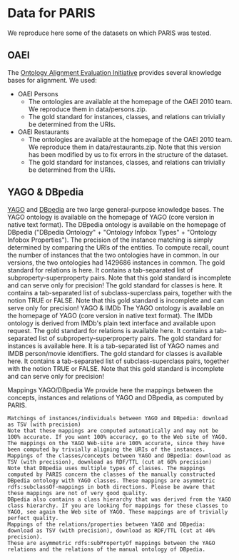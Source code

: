 Data for PARIS
==============

We reproduce here some of the datasets on which PARIS was tested.

OAEI
----

The [Ontology Alignment Evaluation Initiative](https://oaei.ontologymatching.org/) provides several knowledge bases for alignment. We used:
* OAEI Persons
  - The ontologies are available at the homepage of the OAEI 2010 team. We reproduce them in data/persons.zip.
  - The gold standard for instances, classes, and relations can trivially be determined from the URIs. 
* OAEI Restaurants
  - The ontologies are available at the homepage of the OAEI 2010 team. We reproduce them in data/restaurants.zip. Note that this version has been modified by us to fix errors in the structure of the dataset.
  - The gold standard for instances, classes, and relations can trivially be determined from the URIs. 

YAGO & DBpedia
-----

[YAGO](https://yago-knowledge.org) and [DBpedia](https://www.dbpedia.org/) are two large general-purpose knowledge bases.
        The YAGO ontology is available on the homepage of YAGO (core version in native text format).
        The DBpedia ontology is available on the homepage of DBpedia ("DBpedia Ontology" + "Ontology Infobox Types" + "Ontology Infobox Properties").
        The precision of the instance matching is simply determined by comparing the URIs of the entities. To compute recall, count the number of instances that the two ontologies have in common. In our versions, the two ontologies had 1429686 instances in common.
        The gold standard for relations is here. It contains a tab-separated list of subproperty-superproperty pairs. Note that this gold standard is incomplete and can serve only for precision!
        The gold standard for classes is here. It contains a tab-separated list of subclass-superclass pairs, together with the notion TRUE or FALSE. Note that this gold standard is incomplete and can serve only for precision! 
    YAGO & IMDb
        The YAGO ontology is available on the homepage of YAGO (core version in native text format).
        The IMDb ontology is derived from IMDb's plain text interface and available upon request.
        The gold standard for relations is available here. It contains a tab-separated list of subproperty-superproperty pairs.
        The gold standard for instances is available here. It is a tab-separated list of YAGO names and IMDB person/movie identifiers.
        The gold standard for classes is available here. It contains a tab-separated list of subclass-superclass pairs, together with the notion TRUE or FALSE. Note that this gold standard is incomplete and can serve only for precision! 

Mappings YAGO/DBpedia
We provide here the mappings between the concepts, instances and relations of YAGO and DBpedia, as computed by PARIS.

    Matchings of instances/individuals between YAGO and DBpedia: download as TSV (with precision)
    Note that these mappings are computed automatically and may not be 100% accurate. If you want 100% accuracy, go to the Web site of YAGO. The mappings on the YAGO Web-site are 100% accurate, since they have been computed by trivially aligning the URIs of the instances.
    Mappings of the classes/concepts between YAGO and DBpedia: download as TSV (with precision), download as RDF/TTL (cut at 60% precision)
    Note that DBpedia uses multiple types of classes. The mappings computed by PARIS concern the classes of the manually constructed DBpedia ontology with YAGO classes. These mappings are asymmetric rdfs:subclassOf-mappings in both directions. Please be aware that these mappings are not of very good quality.
    DBpedia also contains a class hierarchy that was derived from the YAGO class hierarchy. If you are looking for mappings for these classes to YAGO, see again the Web site of YAGO. These mappings are of trivially perfect quality.
    Mappings of the relations/properties between YAGO and DBpedia: download as TSV (with precision), download as RDF/TTL (cut at 40% precision).
    These are asymmetric rdfs:subPropertyOf mappings between the YAGO relations and the relations of the manual ontology of DBpedia. 
